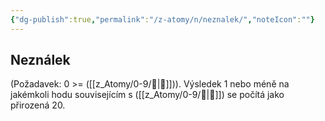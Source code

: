 ```yaml
---
{"dg-publish":true,"permalink":"/z-atomy/n/neznalek/","noteIcon":""}
---
```


## Neználek
(Požadavek: 0 >= ([[z_Atomy/0-9/🦉\|🦉]])). Výsledek 1 nebo méně na jakémkoli hodu souvisejícím s ([[z_Atomy/0-9/🦉\|🦉]]) se počítá jako přirozená 20.